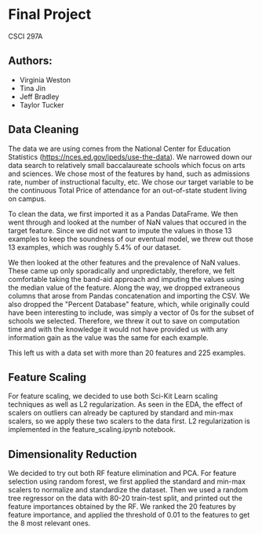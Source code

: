 # Final Project
CSCI 297A

## Authors:
- Virginia Weston
- Tina Jin
- Jeff Bradley
- Taylor Tucker

## Data Cleaning
The data we are using comes from the National Center for Education Statistics (https://nces.ed.gov/ipeds/use-the-data). We narrowed down our data search to 
relatively small baccalaureate schools which focus on arts and sciences. We chose most of the features by hand, such as 
admissions rate, number of instructional faculty, etc. We chose our target variable to be the continuous Total Price of 
attendance for an out-of-state student living on campus. 

To clean the data, we first imported it as a Pandas DataFrame. We then went through and looked at the number of NaN values
that occured in the target feature. Since we did not want to impute the values in those 13 examples to keep the soundness 
of our eventual model, we threw out those 13 examples, which was roughly 5.4% of our dataset. 

We then looked at the other features and the prevalence of NaN values. These came up only sporadically and unpredictably,
therefore, we felt comfortable taking the band-aid approach and imputing the values using the median value of the feature. 
Along the way, we dropped extraneous columns that arose from Pandas concatenation and importing the CSV. We also dropped
the "Percent Database" feature, which, while originally could have been interesting to include, was simply a vector of 0s 
for the subset of schools we selected. Therefore, we threw it out to save on computation time and with the knowledge it 
would not have provided us with any information gain as the value was the same for each example.

This left us with a data set with more than 20 features and 225 examples.

## Feature Scaling
For feature scaling, we decided to use both Sci-Kit Learn scaling techniques as well as L2 regularization. As seen in the EDA, the effect of scalers on outliers can already be captured by standard and min-max scalers, so we apply these two scalers to the data first. L2 
regularization is implemented in the feature_scaling.ipynb notebook. 


## Dimensionality Reduction
We decided to try out both RF feature elimination and PCA. For feature selection using random forest, we first applied the standard and min-max scalers to normalize and standardize the dataset. Then we used a random tree regressor on the data with 80-20 train-test split, and printed out the feature importances obtained by the RF. We ranked the 20 features by feature importance, and applied the threshold of 0.01 to the features to get the 8 most relevant ones.
